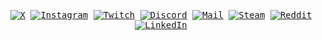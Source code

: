 <div align="center"><kbd><br />
  
[![X](https://img.shields.io/badge/Twitter-black?style=flat-square&logo=x)](https://x.com/arthurfiorette)
[![Instagram](https://img.shields.io/badge/Instagram-black?style=flat-square&logo=instagram)](https://instagram.com/arthurfiorette)
[![Twitch](https://img.shields.io/badge/Twitch-black?style=flat-square&logo=twitch)](https://twitch.tv.com/arthurfiorette)
[![Discord](https://img.shields.io/badge/Discord-black?style=flat-square&logo=discord)](https://discordapp.com/users/339896687466381312)
[![Mail](https://img.shields.io/badge/Mail-black?style=flat-square&logo=gmail)](mailto://contact@arthur.place)
[![Steam](https://img.shields.io/badge/Steam-black?style=flat-square&logo=steam)](https://steamcommunity.com/profiles/76561198850668121)
[![Reddit](https://img.shields.io/badge/Reddit-black?style=flat-square&logo=reddit)](https://www.reddit.com/user/Hazork_)
[![LinkedIn](https://img.shields.io/badge/LinkedIn-black?style=flat-square&logo=linkedIn&logoColor=0073B1)](https://linkedin.com/in/arthurfiorette)

</kbd></div>
